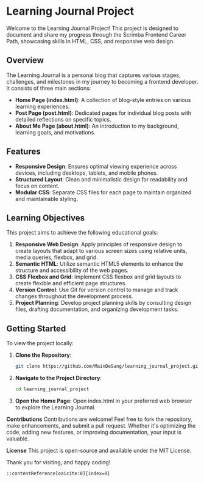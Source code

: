 # Learning Journal Project

Welcome to the Learning Journal Project! This project is designed to document and share my progress through the Scrimba Frontend Career Path, showcasing skills in HTML, CSS, and responsive web design.

## Overview

The Learning Journal is a personal blog that captures various stages, challenges, and milestones in my journey to becoming a frontend developer. It consists of three main sections:

- **Home Page (index.html)**: A collection of blog-style entries on various learning experiences.
- **Post Page (post.html)**: Dedicated pages for individual blog posts with detailed reflections on specific topics.
- **About Me Page (about.html)**: An introduction to my background, learning goals, and motivations.

## Features

- **Responsive Design**: Ensures optimal viewing experience across devices, including desktops, tablets, and mobile phones.
- **Structured Layout**: Clean and minimalistic design for readability and focus on content.
- **Modular CSS**: Separate CSS files for each page to maintain organized and maintainable styling.

## Learning Objectives

This project aims to achieve the following educational goals:

1. **Responsive Web Design**: Apply principles of responsive design to create layouts that adapt to various screen sizes using relative units, media queries, flexbox, and grid.
2. **Semantic HTML**: Utilize semantic HTML5 elements to enhance the structure and accessibility of the web pages.
3. **CSS Flexbox and Grid**: Implement CSS flexbox and grid layouts to create flexible and efficient page structures.
4. **Version Control**: Use Git for version control to manage and track changes throughout the development process.
5. **Project Planning**: Develop project planning skills by consulting design files, drafting documentation, and organizing development tasks.

## Getting Started

To view the project locally:

1. **Clone the Repository**:
   ```bash
   git clone https://github.com/MainDeSang/learning_journal_project.git

2. **Navigate to the Project Directory**:
   ```bash
   cd learning_journal_project

3. **Open the Home Page**:
   Open index.html in your preferred web browser to explore the Learning Journal.

**Contributions**
Contributions are welcome! Feel free to fork the repository, make enhancements, and submit a pull request. Whether it's optimizing the code, adding new features, or improving documentation, your input is valuable.

**License**
This project is open-source and available under the MIT License.

Thank you for visiting, and happy coding!

```makefile
::contentReference[oaicite:0]{index=0}
 



